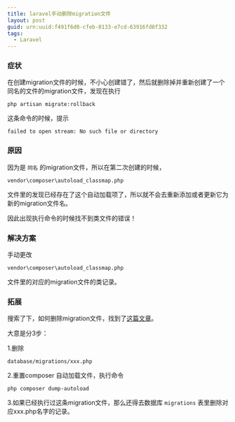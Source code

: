 ```yaml
---
title: laravel手动删除migration文件
layout: post
guid: urn:uuid:f491f6d0-cfeb-0133-e7cd-63916fd8f332
tags:
  - Laravel
---
```


### 症状

在创建migration文件的时候，不小心创建错了，然后就删除掉并重新创建了一个同名的文件的migration文件，发现在执行

```
php artisan migrate:rollback
```

这条命令的时候，提示

```
failed to open stream: No such file or directory
```

### 原因

因为是 `同名` 的migration文件，所以在第二次创建的时候，

```
vendor\composer\autoload_classmap.php
```

文件里的发现已经存在了这个自动加载项了，所以就不会去重新添加或者更新它为新的migration文件名。

因此出现执行命令的时候找不到类文件的错误！

### 解决方案

手动更改

```
vendor\composer\autoload_classmap.php
```

文件里的对应的migration文件的类记录。

### 拓展

搜索了下，如何删除migration文件，找到了[这篇文章][1]。

大意是分3步：

1.删除

```
database/migrations/xxx.php
```

2.重置composer 自动加载文件，执行命令

```
php composer dump-autoload
```

3.如果已经执行过这条migration文件，那么还得去数据库 `migrations` 表里删除对应xxx.php名字的记录。



[1]: https://milostrickovic.wordpress.com/2014/01/28/laravel-manually-delete-migration/